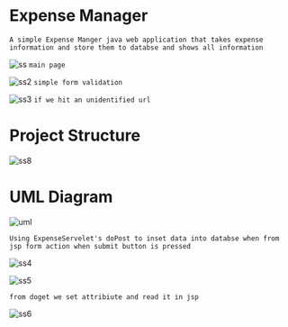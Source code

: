 # Expense Manager
```
A simple Expense Manger java web application that takes expense information and store them to databse and shows all information
```

![ss](https://user-images.githubusercontent.com/130422821/234630774-7400dc85-b5bf-4e94-9469-74699b1e46c3.png)
```main page```

![ss2](https://user-images.githubusercontent.com/130422821/234630782-def78262-c9f1-4712-bb19-03f846792d1c.png)
```simple form validation```

![ss3](https://user-images.githubusercontent.com/130422821/234630785-9d6d429c-098a-4d39-a6e1-9bb7f2c16ee2.png)
```if we hit an unidentified url```



# Project Structure

![ss8](https://user-images.githubusercontent.com/130422821/234629555-1d625741-f3b1-4bf2-a83f-5b79ee623c6a.png)

# UML Diagram
![uml](https://user-images.githubusercontent.com/130422821/234762747-eae28857-34f6-4e97-aca7-ae049994ca81.png)


```
Using ExpenseServelet's doPost to inset data into databse when from jsp form action when submit button is pressed
```
![ss4](https://user-images.githubusercontent.com/130422821/234632440-549b8eac-8b41-4bd6-9322-41bb583e2439.png)


![ss5](https://user-images.githubusercontent.com/130422821/234632678-7da4169c-f67a-427d-a21f-0ed4d0fef5d5.png)
```
from doget we set attribiute and read it in jsp
```
![ss6](https://user-images.githubusercontent.com/130422821/234633043-d21485af-5593-4a61-8b94-eb06cc07da39.png)


